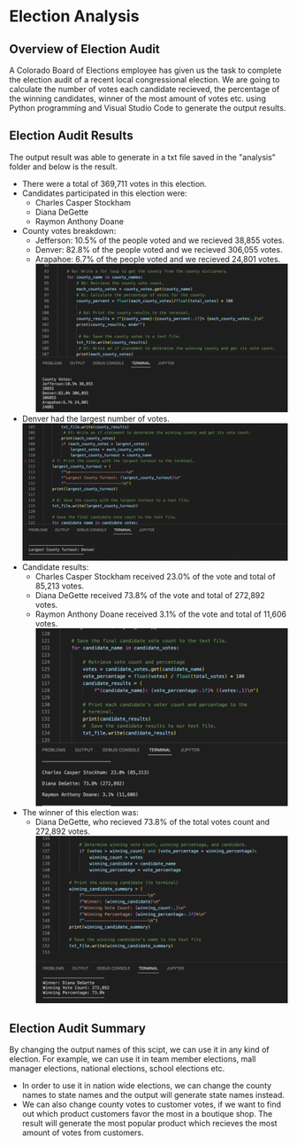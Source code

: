 # Election Analysis
## Overview of Election Audit
A Colorado Board of Elections employee has given us the task to complete the election audit of a recent local congressional election. We are going to calculate the number of votes each candidate recieved, the percentage of the winning candidates, winner of the most amount of votes etc. using Python programming and Visual Studio Code to generate the output results.

## Election Audit Results
The output result was able to generate in a txt file saved in the "analysis" folder and below is the result.
- There were a total of 369,711 votes in this election.
- Candidates participated in this election were:
  - Charles Casper Stockham
  - Diana DeGette
  - Raymon Anthony Doane
- County votes breakdown:
  - Jefferson: 10.5% of the people voted and we recieved 38,855 votes.
  - Denver: 82.8% of the people voted and we recieved 306,055 votes.
  - Arapahoe: 6.7% of the people voted and we recieved 24,801 votes.
![This is an image](https://github.com/sherryli1116/Python_Election_Analysis/blob/main/analysis/1county%20votes.png)
- Denver had the largest number of votes.
![This is an image](https://github.com/sherryli1116/Python_Election_Analysis/blob/main/analysis/2largest%20county.png)
- Candidate results:
  - Charles Casper Stockham received 23.0% of the vote and total of 85,213 votes.
  - Diana DeGette received 73.8% of the vote and total of 272,892 votes.
  - Raymon Anthony Doane received 3.1% of the vote and total of 11,606 votes.
![This is an image](https://github.com/sherryli1116/Python_Election_Analysis/blob/main/analysis/3candidate%20votes.png)
- The winner of this election was:
  - Diana DeGette, who recieved 73.8% of the total votes count and 272,892 votes.
![This is an image](https://github.com/sherryli1116/Python_Election_Analysis/blob/main/analysis/4winner.png)
## Election Audit Summary
By changing the output names of this scipt, we can use it in any kind of election. For example, we can use it in team member elections, mall manager elections, national elections, school elections etc.
- In order to use it in nation wide elections, we can change the county names to state names and the output will generate state names instead. 
- We can also change county votes to customer votes, if we want to find out which product customers favor the most in a boutique shop. The result will generate the most popular product which recieves the most amount of votes from customers.
